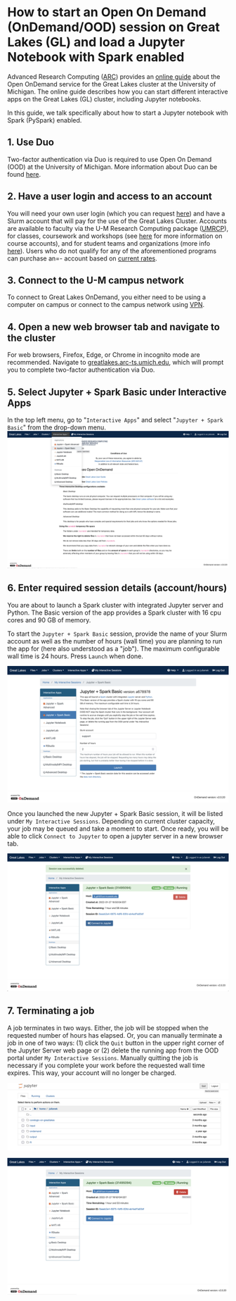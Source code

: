 
# How to start an Open On Demand (OnDemand/OOD) session on Great Lakes (GL) and load a Jupyter Notebook with Spark enabled

Advanced Research Computing ([ARC](https://arc.umich.edu/))  provides an [online guide](https://arc.umich.edu/open-ondemand/) about the Open OnDemand service for the Great Lakes cluster at the University of Michigan. The online guide describes how you can start different interactive apps on the Great Lakes (GL) cluster, including Jupyter notebooks.

In this guide, we talk specifically about how to start a Jupyter notebook with Spark (PySpark) enabled.

## 1. Use Duo
Two-factor authentication via Duo is required to use Open On Demand (OOD) at the University of Michigan. More information about Duo can be found [here](https://safecomputing.umich.edu/two-factor-authentication).

## 2. Have a user login and access to an account
You will need your own user login (which you can request [here](https://arc.umich.edu/login-request)) and have a Slurm account that will pay for the use of the Great Lakes Cluster. Accounts are available to faculty via the U-M Research Computing package ([UMRCP](https://arc.umich.edu/umrcp/)),  for classes, coursework and workshops (see [here](https://arc.umich.edu/greatlakes/course-accounts/) for more information on course accounts), and for student teams and organizations (more info [here](https://arc.umich.edu/greatlakes/studentteams/)). Users who do not qualify for any of the aforementioned programs can purchase an=- account based on  [current rates](https://arc.umich.edu/greatlakes/rates/).

## 3. Connect to the U-M campus network
To connect to Great Lakes OnDemand, you either need to be using a computer on campus or connect to the campus network using [VPN](https://its.umich.edu/enterprise/wifi-networks/vpn/getting-started).

## 4. Open a new web browser tab and navigate to the cluster
For web browsers, Firefox, Edge, or Chrome in incognito mode are recommended. Navigate to [greatlakes.arc-ts.umich.edu](greatlakes.arc-ts.umich.edu), which will prompt you to complete two-factor authentication via Duo.


## 5. Select Jupyter + Spark Basic under Interactive Apps
In the top left menu, go to "```Interactive Apps```" and select "```Jupyter + Spark Basic```" from the drop-down menu.
![Starting a Jupyter + Spark Basic session](starting-jupyter-spark-basic.png)

## 6. Enter required session details (account/hours)
You are  about to launch a Spark cluster with integrated Jupyter server and Python. The Basic version of the app provides a Spark cluster with 16 cpu cores and 90 GB of memory. 

To start the ```Jupyter + Spark Basic``` session, provide the  name of your Slurm account as well as the number of hours (wall time) you are planning to run the app for (here also understood as a "job"). The maximum configurable wall time is 24 hours. Press ```Launch``` when done.

![Entering job details for a Jupyter + Spark Basic session](entering-job-details.png)

Once you launched the new Jupyter + Spark Basic session, it will be listed under ```My Interactive Sessions```. Depending on current cluster capacity, your job may be queued and take a moment to start. Once ready, you will be able to click ```Connect to Jupyter``` to open a jupyter server in a new browser tab.

![Connecting to the jupyter server](connecting-to-jupyter.png)

##  7. Terminating a job
A job terminates in two ways. Either, the job will be stopped when the requested number of hours has elapsed. Or, you can manually terminate a job in one of two ways: (1) click the ```Quit``` button in the upper right corner of the Jupyter Server web page or (2) delete the running app from the OOD portal under ```My Interactive Sessions```.  Manually quitting the job is necessary if you complete your work before the requested wall time expires. This way,  your account will no longer be charged.

![Quitting a jupyter session in the Jupyter server](quitting-jupyter-session.png)

![Deleting a jupyter session in `My interactive sessions'](deleting-jupyter-sessions.png)
